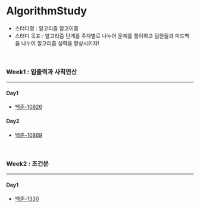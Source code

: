 # AlgorithmStudy
- 스터디명 : 알고리즘 알고이쯤
- 스터디 목표 : 알고리즘 단계를 주차별로 나누어 문제를 풀이하고 팀원들과 피드백을 나누어 알고리즘 실력을 향상시키자!

<br />

### Week1 : 입출력과 사칙연산
---
#### Day1
- [백준-10926](W1/D1Q1.md)
#### Day2
- [백준-10869](W2/D2Q1.md)

<br />

### Week2 : 조건문
---
#### Day1
- [백준-1330](W2/D1Q1.md)